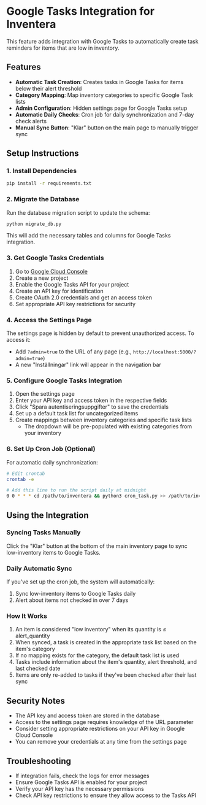 # Google Tasks Integration for Inventera

This feature adds integration with Google Tasks to automatically create task reminders for items that are low in inventory.

## Features

- **Automatic Task Creation**: Creates tasks in Google Tasks for items below their alert threshold
- **Category Mapping**: Map inventory categories to specific Google Task lists
- **Admin Configuration**: Hidden settings page for Google Tasks setup
- **Automatic Daily Checks**: Cron job for daily synchronization and 7-day check alerts
- **Manual Sync Button**: "Klar" button on the main page to manually trigger sync

## Setup Instructions

### 1. Install Dependencies

```bash
pip install -r requirements.txt
```

### 2. Migrate the Database

Run the database migration script to update the schema:

```bash
python migrate_db.py
```

This will add the necessary tables and columns for Google Tasks integration.

### 3. Get Google Tasks Credentials

1. Go to [Google Cloud Console](https://console.cloud.google.com/)
2. Create a new project
3. Enable the Google Tasks API for your project
4. Create an API key for identification
5. Create OAuth 2.0 credentials and get an access token
6. Set appropriate API key restrictions for security

### 4. Access the Settings Page

The settings page is hidden by default to prevent unauthorized access. To access it:

- Add `?admin=true` to the URL of any page (e.g., `http://localhost:5000/?admin=true`)
- A new "Inställningar" link will appear in the navigation bar

### 5. Configure Google Tasks Integration

1. Open the settings page
2. Enter your API key and access token in the respective fields
3. Click "Spara autentiseringsuppgifter" to save the credentials
4. Set up a default task list for uncategorized items
5. Create mappings between inventory categories and specific task lists
   - The dropdown will be pre-populated with existing categories from your inventory

### 6. Set Up Cron Job (Optional)

For automatic daily synchronization:

```bash
# Edit crontab
crontab -e

# Add this line to run the script daily at midnight
0 0 * * * cd /path/to/inventera && python3 cron_task.py >> /path/to/inventera/cron.log 2>&1
```

## Using the Integration

### Syncing Tasks Manually

Click the "Klar" button at the bottom of the main inventory page to sync low-inventory items to Google Tasks.

### Daily Automatic Sync

If you've set up the cron job, the system will automatically:

1. Sync low-inventory items to Google Tasks daily
2. Alert about items not checked in over 7 days

### How It Works

1. An item is considered "low inventory" when its quantity is ≤ alert_quantity
2. When synced, a task is created in the appropriate task list based on the item's category
3. If no mapping exists for the category, the default task list is used
4. Tasks include information about the item's quantity, alert threshold, and last checked date
5. Items are only re-added to tasks if they've been checked after their last sync

## Security Notes

- The API key and access token are stored in the database
- Access to the settings page requires knowledge of the URL parameter
- Consider setting appropriate restrictions on your API key in Google Cloud Console
- You can remove your credentials at any time from the settings page

## Troubleshooting

- If integration fails, check the logs for error messages
- Ensure Google Tasks API is enabled for your project
- Verify your API key has the necessary permissions
- Check API key restrictions to ensure they allow access to the Tasks API
